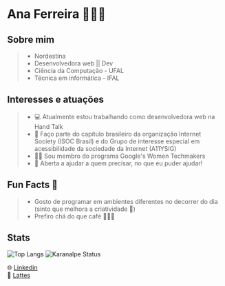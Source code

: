 # Ana Ferreira 👩🏾‍💻
## Sobre mim

> - Nordestina
> - Desenvolvedora web || Dev
> - Ciência da Computação - UFAL
> - Técnica em informática - IFAL

## Interesses e atuações
> - :computer: Atualmente estou trabalhando como desenvolvedora web na Hand Talk </br>
> - 🌱 Faço parte do capítulo brasileiro da organização Internet Society (ISOC Brasil) e do Grupo de interesse especial em acessibilidade da sociedade da Internet (A11YSIG) </br>
> - :ok_woman: Sou membro do programa Google's Women Techmakers </br>
> - :speech_balloon: Aberta a ajudar a quem precisar, no que eu puder ajudar! </br>

## Fun Facts 🤡
> - Gosto de programar em ambientes diferentes no decorrer do dia (sinto que melhora a criatividade 🤔) </br>
> - Prefiro chá do que café 🤷🏽‍♀️ </br>

## Stats
![Top Langs](https://github-readme-stats.vercel.app/api/top-langs/?username=AnaFerreira015&layout=compact)
![Karanalpe Status](https://github-readme-stats.vercel.app/api?username=AnaFerreira015&show_icons=true)

:globe_with_meridians: [Linkedin](https://www.linkedin.com/in/anaferreira015/) <br/>
:page_facing_up: [Lattes](http://lattes.cnpq.br/2701672104479356)
<!--
**AnaFerreira015/AnaFerreira015** is a ✨ _special_ ✨ repository because its `README.md` (this file) appears on your GitHub profile.

Here are some ideas to get you started:

- 🔭 I’m currently working on ...
- 🌱 I’m currently learning ...
- 👯 I’m looking to collaborate on ...
- 🤔 I’m looking for help with ...
- 💬 Ask me about ...
- 📫 How to reach me: ...
- 😄 Pronouns: ...
- ⚡ Fun fact: ...
-->
